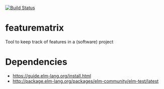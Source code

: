 [![Build Status](https://travis-ci.com/WToma/featurematrix.svg?branch=master)](https://travis-ci.com/WToma/featurematrix)

# featurematrix
Tool to keep track of features in a (software) project

# Dependencies
* https://guide.elm-lang.org/install.html
* http://package.elm-lang.org/packages/elm-community/elm-test/latest

